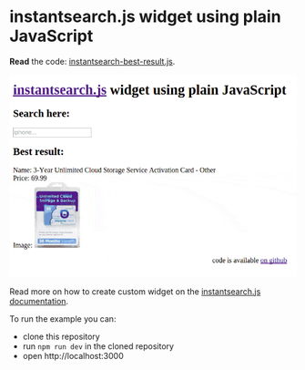 # instantsearch.js widget using plain JavaScript

[demo]: ./demo.gif

**Read** the code: [instantsearch-best-result.js](./instantsearch-best-result.js).

![Demo of the widget][demo]

Read more on how to create custom widget on
the [instantsearch.js documentation](https://community.algolia.com/instantsearch.js/documentation/#custom-widgets).

To run the example you can:
  + clone this repository
  + run `npm run dev` in the cloned repository
  + open http://localhost:3000

